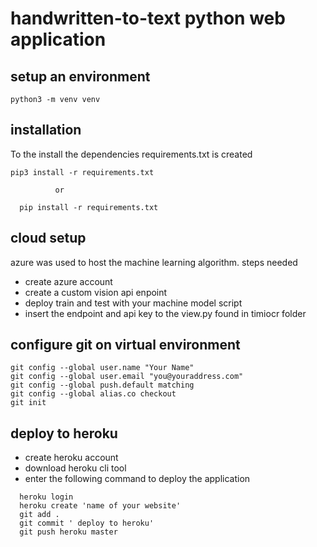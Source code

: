 # handwritten-to-text python web application 

## setup an environment 
```
python3 -m venv venv
```
## installation
To the install the dependencies requirements.txt is created
  ```
  pip3 install -r requirements.txt
  ```
              or
```
  pip install -r requirements.txt
```

## cloud setup
azure was used to host the machine learning algorithm. steps needed
- create azure account
- create a custom vision api enpoint
- deploy train and test with your machine model script
- insert the endpoint and api key to the view.py found in timiocr folder

## configure git on virtual environment
```
git config --global user.name "Your Name"
git config --global user.email "you@youraddress.com"
git config --global push.default matching
git config --global alias.co checkout
git init
```

## deploy to heroku
- create heroku account
- download heroku cli tool
- enter the following command to deploy the application
```
  heroku login
  heroku create 'name of your website'
  git add .
  git commit ' deploy to heroku'
  git push heroku master
```
